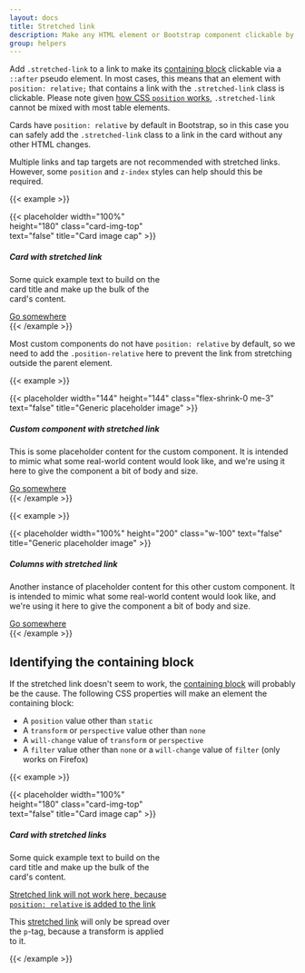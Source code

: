```yaml
---
layout: docs
title: Stretched link
description: Make any HTML element or Bootstrap component clickable by "stretching" a nested link via CSS.
group: helpers
---
```


Add `.stretched-link` to a link to make
its [containing block](https://developer.mozilla.org/en-US/docs/Web/CSS/Containing_block) clickable via a `::after`
pseudo element. In most cases, this means that an element with `position: relative;` that contains a link with
the `.stretched-link` class is clickable. Please note
given [how CSS `position` works](https://www.w3.org/TR/CSS21/visuren.html#propdef-position), `.stretched-link` cannot be
mixed with most table elements.

Cards have `position: relative` by default in Bootstrap, so in this case you can safely add the `.stretched-link` class
to a link in the card without any other HTML changes.

Multiple links and tap targets are not recommended with stretched links. However, some `position` and `z-index` styles
can help should this be required.

{{< example >}}
<div class="card" style="width: 18rem;">
  {{< placeholder width="100%" height="180" class="card-img-top" text="false" title="Card image cap" >}}
  <div class="card-body">
    <h5 class="card-title">Card with stretched link</h5>
    <p class="card-text">Some quick example text to build on the card title and make up the bulk of the card's content.</p>
    <a href="#" class="btn btn-primary stretched-link">Go somewhere</a>
  </div>
</div>
{{< /example >}}

Most custom components do not have `position: relative` by default, so we need to add the `.position-relative` here to
prevent the link from stretching outside the parent element.

{{< example >}}
<div class="d-flex position-relative">
  {{< placeholder width="144" height="144" class="flex-shrink-0 me-3" text="false" title="Generic placeholder image" >}}
  <div>
    <h5 class="mt-0">Custom component with stretched link</h5>
    <p>This is some placeholder content for the custom component. It is intended to mimic what some real-world content would look like, and we're using it here to give the component a bit of body and size.</p>
    <a href="#" class="stretched-link">Go somewhere</a>
  </div>
</div>
{{< /example >}}

{{< example >}}
<div class="row g-0 bg-light position-relative">
  <div class="col-md-6 mb-md-0 p-md-4">
    {{< placeholder width="100%" height="200" class="w-100" text="false" title="Generic placeholder image" >}}
  </div>
  <div class="col-md-6 p-4 ps-md-0">
    <h5 class="mt-0">Columns with stretched link</h5>
    <p>Another instance of placeholder content for this other custom component. It is intended to mimic what some real-world content would look like, and we're using it here to give the component a bit of body and size.</p>
    <a href="#" class="stretched-link">Go somewhere</a>
  </div>
</div>
{{< /example >}}

## Identifying the containing block

If the stretched link doesn't seem to work,
the [containing block](https://developer.mozilla.org/en-US/docs/Web/CSS/Containing_block#Identifying_the_containing_block)
will probably be the cause. The following CSS properties will make an element the containing block:

- A `position` value other than `static`
- A `transform` or `perspective` value other than `none`
- A `will-change` value of `transform` or `perspective`
- A `filter` value other than `none` or a `will-change` value of `filter` (only works on Firefox)

{{< example >}}
<div class="card" style="width: 18rem;">
  {{< placeholder width="100%" height="180" class="card-img-top" text="false" title="Card image cap" >}}
  <div class="card-body">
    <h5 class="card-title">Card with stretched links</h5>
    <p class="card-text">Some quick example text to build on the card title and make up the bulk of the card's content.</p>
    <p class="card-text">
      <a href="#" class="stretched-link text-danger" style="position: relative;">Stretched link will not work here, because <code>position: relative</code> is added to the link</a>
    </p>
    <p class="card-text bg-light" style="transform: rotate(0);">
      This <a href="#" class="text-warning stretched-link">stretched link</a> will only be spread over the <code>p</code>-tag, because a transform is applied to it.
    </p>
  </div>
</div>
{{< /example >}}

